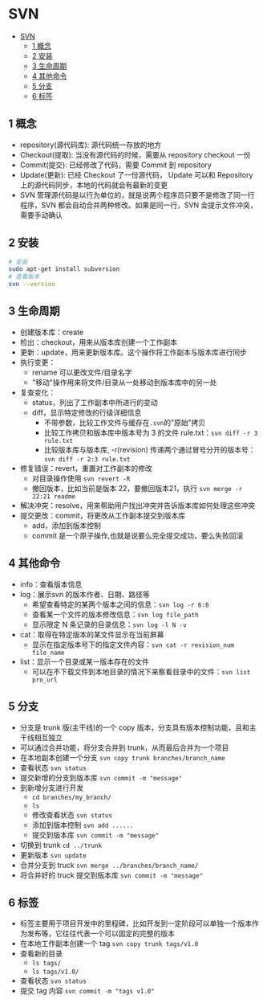 # SVN

- [SVN](#svn)
  - [1 概念](#1-%E6%A6%82%E5%BF%B5)
  - [2 安装](#2-%E5%AE%89%E8%A3%85)
  - [3 生命周期](#3-%E7%94%9F%E5%91%BD%E5%91%A8%E6%9C%9F)
  - [4 其他命令](#4-%E5%85%B6%E4%BB%96%E5%91%BD%E4%BB%A4)
  - [5 分支](#5-%E5%88%86%E6%94%AF)
  - [6 标签](#6-%E6%A0%87%E7%AD%BE)

## 1 概念

- repository(源代码库): 源代码统一存放的地方
- Checkout(提取): 当没有源代码的时候，需要从 repository checkout 一份
- Commit(提交): 已经修改了代码，需要 Commit 到 repository
- Update(更新): 已经 Checkout 了一份源代码， Update 可以和 Repository 上的源代码同步，本地的代码就会有最新的变更
- SVN 管理源代码是以行为单位的，就是说两个程序员只要不是修改了同一行程序，SVN 都会自动合并两种修改。如果是同一行，SVN 会提示文件冲突，需要手动确认

## 2 安装

```sh
# 安装
sudo apt-get install subversion
# 查看版本
svn --version
```

## 3 生命周期

- 创建版本库：create
- 检出：checkout，用来从版本库创建一个工作副本
- 更新：update，用来更新版本库。这个操作将工作副本与版本库进行同步
- 执行变更：
  - rename 可以更改文件/目录名字
  - "移动"操作用来将文件/目录从一处移动到版本库中的另一处
- 复查变化：
  - status，列出了工作副本中所进行的变动
  - diff，显示特定修改的行级详细信息
    - 不带参数，比较工作文件与缓存在`.svn`的"原始"拷贝
    - 比较工作拷贝和版本库中版本号为 3 的文件 rule.txt：`svn diff -r 3 rule.txt`
    - 比较版本库与版本库, -r(revision) 传递两个通过冒号分开的版本号：`svn diff -r 2:3 rule.txt`
- 修复错误：revert，重置对工作副本的修改
  - 对目录操作使用 `svn revert -R`
  - 撤回版本，比如当前是版本 22，要撤回版本21，执行 `svn merge -r 22:21 readme`
- 解决冲突：resolve，用来帮助用户找出冲突并告诉版本库如何处理这些冲突
- 提交更改：commit，将更改从工作副本提交到版本库
  - add，添加到版本控制
  - commit 是一个原子操作,也就是说要么完全提交成功，要么失败回滚

## 4 其他命令

- info：查看版本信息
- log：展示svn 的版本作者、日期、路径等
  - 希望查看特定的某两个版本之间的信息：`svn log -r 6:8`
  - 查看某一个文件的版本修改信息：`svn log file_path`
  - 显示限定 N 条记录的目录信息：`svn log -l N -v`
- cat：取得在特定版本的某文件显示在当前屏幕
  - 显示在指定版本号下的指定文件内容：`svn cat -r revision_num file_name`
- list：显示一个目录或某一版本存在的文件
  - 可以在不下载文件到本地目录的情况下来察看目录中的文件：`svn list pro_url`

## 5 分支

- 分支是 trunk 版(主干线)的一个 copy 版本，分支具有版本控制功能，且和主干线相互独立
- 可以通过合并功能，将分支合并到 trunk，从而最后合并为一个项目
- 在本地副本创建一个分支 `svn copy trunk branches/branch_name`
- 查看状态 `svn status`
- 提交新增的分支到版本库 `svn commit -m "message"`
- 到新增分支进行开发
  - `cd branches/my_branch/`
  - `ls`
  - 修改查看状态 `svn status`
  - 添加到版本控制 `svn add ......`
  - 提交到版本库 `svn commit -m "message"`
- 切换到 trunk `cd ../trunk`
- 更新版本 `svn update`
- 合并分支到 truck `svn merge ../branches/branch_name/`
- 将合并好的 truck 提交到版本库 `svn commit -m "message"`

## 6 标签

- 标签主要用于项目开发中的里程碑，比如开发到一定阶段可以单独一个版本作为发布等，它往往代表一个可以固定的完整的版本
- 在本地工作副本创建一个 tag `svn copy trunk tags/v1.0`
- 查看新的目录
  - `ls tags/`
  - `ls tags/v1.0/`
- 查看状态 `svn status`
- 提交 tag 内容 `svn commit -m "tags v1.0"`